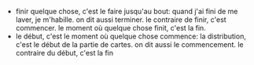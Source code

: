- finir quelque chose, c'est le faire jusqu'au bout: quand j'ai fini de me laver, je m'habille.
  on dit aussi terminer.
  le contraire de finir, c'est commencer.
  le moment où quelque chose finit, c'est la fin.
- le début, c'est le moment où quelque chose commence: la distribution, c'est le début de la partie de cartes.
  on dit aussi le commencement.
  le contraire du début, c'est la fin